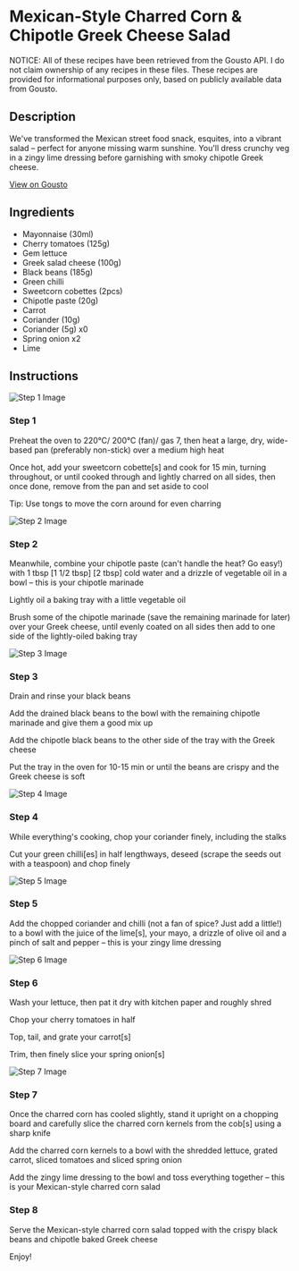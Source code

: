 # Mexican-Style Charred Corn & Chipotle Greek Cheese Salad

NOTICE: All of these recipes have been retrieved from the Gousto API. I do not claim ownership of any recipes in these files. These recipes are provided for informational purposes only, based on publicly available data from Gousto.

## Description

We've transformed the Mexican street food snack, esquites, into a vibrant salad – perfect for anyone missing warm sunshine. You'll dress crunchy veg in a zingy lime dressing before garnishing with smoky chipotle Greek cheese. 

[View on Gousto](https://www.gousto.co.uk/recipes/cookbook/mexican-style-charred-corn-chipotle-greek-cheese-salad)

## Ingredients

- Mayonnaise (30ml)
- Cherry tomatoes (125g)
- Gem lettuce
- Greek salad cheese (100g)
- Black beans (185g)
- Green chilli
- Sweetcorn cobettes (2pcs)
- Chipotle paste (20g)
- Carrot
- Coriander (10g)
- Coriander (5g) x0
- Spring onion x2
- Lime

## Instructions

![Step 1 Image](https://production-media.gousto.co.uk/cms/recipe-step-image/step-1-1655977248266-x200.jpg)

### Step 1

Preheat the oven to 220°C/ 200°C (fan)/ gas 7, then heat a large, dry, wide-based pan (preferably non-stick) over a medium high heat

Once hot, add your sweetcorn cobette[s] and cook for 15 min, turning throughout, or until cooked through and lightly charred on all sides, then once done, remove from the pan and set aside to cool

Tip: Use tongs to move the corn around for even charring

![Step 2 Image](https://production-media.gousto.co.uk/cms/recipe-step-image/step-2-1655977392869-x200.jpg)

### Step 2

Meanwhile, combine your chipotle paste (can't handle the heat? Go easy!) with 1 tbsp <span class="text-purple">[1 1/2 tbsp] </span><span class="text-danger">[2 tbsp] </span>cold water and a drizzle of vegetable oil in a bowl – this is your chipotle marinade

Lightly oil a baking tray with a little vegetable oil

Brush some of the chipotle marinade (save the remaining marinade for later) over your Greek cheese, until evenly coated on all sides then add to one side of the lightly-oiled baking tray

![Step 3 Image](https://production-media.gousto.co.uk/cms/recipe-step-image/step-3-1655977396870-x200.jpg)

### Step 3

Drain and rinse your black beans

Add the drained black beans to the bowl with the remaining chipotle marinade and give them a good mix up

Add the chipotle black beans to the other side of the tray with the Greek cheese

Put the tray in the oven for 10-15 min or until the beans are crispy and the Greek cheese is soft

![Step 4 Image](https://production-media.gousto.co.uk/cms/recipe-step-image/step-4-1655977401339-x200.jpg)

### Step 4

While everything's cooking, chop your coriander finely, including the stalks

Cut your green chilli[es] in half lengthways, deseed (scrape the seeds out with a teaspoon) and chop finely

![Step 5 Image](https://production-media.gousto.co.uk/cms/recipe-step-image/step-5-1655977405221-x200.jpg)

### Step 5

Add the chopped coriander and chilli (not a fan of spice? Just add a little!) to a bowl with the juice of the lime[s], your mayo, a drizzle of olive oil and a pinch of salt and pepper – this is your zingy lime dressing

![Step 6 Image](https://production-media.gousto.co.uk/cms/recipe-step-image/step-6-1655977409892-x200.jpg)

### Step 6

Wash your lettuce, then pat it dry with kitchen paper and roughly shred

Chop your cherry tomatoes in half

Top, tail, and grate your carrot[s]

Trim, then finely slice your spring onion[s]

![Step 7 Image](https://production-media.gousto.co.uk/cms/recipe-step-image/step-7-1655977416088-x200.jpg)

### Step 7

Once the charred corn has cooled slightly, stand it upright on a chopping board and carefully slice the charred corn kernels from the cob[s] using a sharp knife

Add the charred corn kernels to a bowl with the shredded lettuce, grated carrot, sliced tomatoes and sliced spring onion

Add the zingy lime dressing to the bowl and toss everything together – this is your Mexican-style charred corn salad

### Step 8

Serve the Mexican-style charred corn salad topped with the crispy black beans and chipotle baked Greek cheese

Enjoy!

